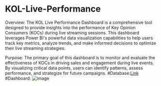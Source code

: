 # KOL-Live-Performance
Overview: The KOL Live Performance Dashboard is a comprehensive tool designed to provide insights into the performance of Key Opinion Consumers (KOCs) during live streaming sessions. This dashboard leverages Power BI's powerful data visualization capabilities to help users track key metrics, analyze trends, and make informed decisions to optimize their live streaming strategies.

Purpose: The primary goal of this dashboard is to monitor and evaluate the effectiveness of KOCs in driving sales and engagement during live events. By visualizing critical data points, users can identify patterns, assess performance, and strategize for future campaigns.
#Database:[Link](https://docs.google.com/spreadsheets/d/1woQS88OqzZfrAac9rsOSTsH_0p_heu8jsXZPCQxMUgQ/edit?gid=1634262494#gid=1634262494)
#Dashboard:
![image](https://github.com/user-attachments/assets/d22f40c5-7398-442a-82b8-f73e99897e24)


